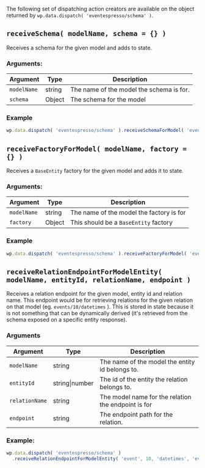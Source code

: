 The following set of dispatching action creators are available on the object returned by `wp.data.dispatch( 'eventespresso/schema' )`.

## `receiveSchema( modelName, schema = {} )`

Receives a schema for the given model and adds to state.

### Arguments:

| Argument    | Type   | Description                              |
| ----------- | ------ | ---------------------------------------- |
| `modelName` | string | The name of the model the schema is for. |
| `schema`    | Object | The schema for the model                 |

### Example
```js
wp.data.dispatch( 'eventespresso/schema' ).receiveSchemaForModel( 'event', eventSchema );
```

## `receiveFactoryForModel( modelName, factory = {} )`

Receives a `BaseEntity` factory for the given model and adds it to state.

### Arguments:

| Argument    | Type   | Description                              |
| ----------- | ------ | ---------------------------------------- |
| `modelName` | string | The name of the model the factory is for |
| `factory`   | Object | This should be a `BaseEntity` factory    |

### Example

```js
wp.data.dispatch( 'eventespresso/schema' ).receiveFactoryForModel( 'event', eventFactory );
```

## `receiveRelationEndpointForModelEntity( modelName, entityId, relationName, endpoint )`

Receives a relation endpoint for the given model, entity id and relation name.  This endpoint would be for retrieving relations for the given relation on that model (eg. `events/10/datetimes` ).  This is stored in state because it is not something that can be dynamically derived (it's retrieved from the schema exposed on a specific entity response).

### Arguments

| Argument    |  Type    | Description                                     |
| ----------- | -------- | ----------------------------------------------- |
| `modelName` |  string  | The name of the model the entity id belongs to. |
| `entityId`  |  string\|number | The id of the entity the relation belongs to.                                                 |
| `relationName`            | string          | The model name for the relation the endpoint is for                                                 |
| `endpoint`            | string          | The endpoint path for the relation.                                                 |

### Example:

```js
wp.data.dispatch( 'eventespresso/schema' )
  .receiveRelationEndpointForModelEntity( 'event', 10, 'datetimes', 'events/10/datetimes' );
```